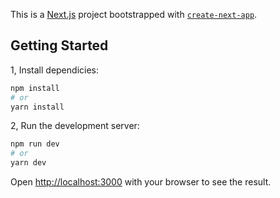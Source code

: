 This is a [Next.js](https://nextjs.org/) project bootstrapped with [`create-next-app`](https://github.com/zeit/next.js/tree/canary/packages/create-next-app).

## Getting Started

1, Install dependicies:

```bash
npm install
# or
yarn install
```

2, Run the development server:

```bash
npm run dev
# or
yarn dev
```

Open [http://localhost:3000](http://localhost:3000) with your browser to see the result.
